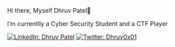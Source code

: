   Hi there, Myself Dhruv Patel👋

 I’m currentlly a Cyber Security Student and a CTF Player 

 [![LinkedIn: Dhruv Patel](https://img.shields.io/badge/LinkedIn--blue?style=flat-square&logo=linkedin)](http://linkedin.com/in/dhruv-patel07b163214)
 [![Twitter: Dhruv0x01](https://img.shields.io/badge/Twitter--blue?style=social&logo=twitter)](https://x.com/Dhruv0x01/)



<!--
**Hack3r1234/Hack3r1234** is a ✨ _special_ ✨ repository because its `README.md` (this file) appears on your GitHub profile.

Here are some ideas to get you started:

- 🔭 I’m currently working on ...
- 🌱 I’m currently learning ...
- 👯 I’m looking to collaborate on ...
- 🤔 I’m looking for help with ...
- 💬 Ask me about ...
- 📫 How to reach me: ...
- 😄 Pronouns: ...
- ⚡ Fun fact: ...
-->
